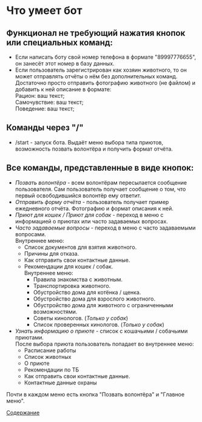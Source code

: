 # Что умеет бот

## Функционал не требующий нажатия кнопок или специальных команд:

* Если написать боту свой номер телефона в формате "89997776655", он занесёт этот номер в базу данных.
* Если пользователь зарегистрирован как хозяин животного, то он может отправлять отчёты о нём без дополнительных
  команд.<br>
  Достаточно просто отправить фотографию животного (не файлом) и добавить к ней описание в формате:<br>
  Рацион: ваш текст;<br>
  Самочувствие: ваш текст;<br>
  Поведение: ваш текст;<br>

## Команды через "/"

* /start - запуск бота. Выдаёт меню выбора типа приютов, возможность позвать волонтёра и получить формат отчёта.

## Все команды, представленные в виде кнопок:

* _Позвать волонтёра_ - всем волонтёрам пересылается сообщение пользователя. Сам пользователь получает сообщение о том,
  что первый освободившийся волонтёр ему ответит.
* _Отправить форму отчёта_ - пользователь получает пример ежедневного отчёта. Фотографию и формат описания к ней.
* _Приют для кошек / Приют для собак_ - переход в меню с информацией о приютах или часто задаваемых вопросах.
* _Часто задаваемые вопросы_ - переход в меню с часто задаваемыми вопросами.<br>Внутреннее меню:
    + Список документов для взятия животного.
    + Причины для отказа.
    + Как отправить свои контактные данные.
    + Рекомендации для кошек / собак. <br>Внутреннее меню:
        + Правила знакомства с животным.
        + Транспортировка животного.
        + Обустройство дома для котёнка / щенка.
        + Обустройство дома для взрослого животного.
        + Обустройство дома для животного с ограниченными возможностями.
        + Советы кинологов. (_Только у собак_)
        + Список проверенных кинологов. (_Только у собак_)
* _Узнать информацию о приюте_ - список с кошачьими / собачьими приютами.<br>После выбора приюта пользователь попадает
  во внутреннее меню:
    + Расписание работы
    + Список животных
    + О приюте
    + Рекомендации по ТБ
    + Как отправить свои контактные данные.
    + Контактные данные охраны

Почти в каждом меню есть кнопка "Позвать волонтёра" и "Главное меню".

[Содержание](Содержание.md)